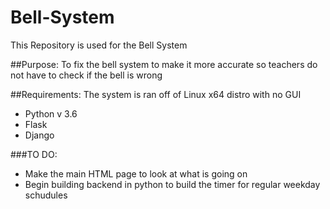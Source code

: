 # Bell-System
This Repository is used for the Bell System

##Purpose:
To fix the bell system to make it more accurate so teachers do not have to check if the bell is wrong

##Requirements:
The system is ran off of Linux x64 distro with no GUI
- Python v 3.6 
- Flask
- Django

###TO DO:
- Make the main HTML page to look at what is going on
- Begin building backend in python to build the timer for regular weekday schudules
